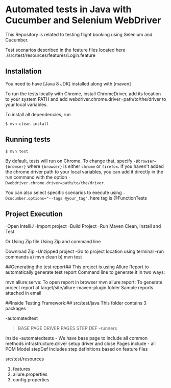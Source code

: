 # Automated tests in Java with Cucumber and Selenium WebDriver #

This Repository is related to testing flight booking using Selenium and Cucumber.

Test scenarios described in the feature files located here ./src/test/resources/features/Login.feature

## Installation ##

You need to have [Java 8 JDK] installed along with [maven]

To run the tests locally with Chrome, install ChromeDriver, add its location to your system PATH and add webdriver.chrome.driver=path/to/the/driver to your local variables.

To install all dependencies, run 

```console
$ mvn clean install
```

## Running tests ##

```console
$ mvn test
```

By default, tests will run on Chrome. To change that, specify `-Dbrowser={browser}` where `{browser}` is either `chrome` or `firefox`. If you haven't added the chrome driver path to your local variables, you can add it directly in the run command with the option `-Dwebdriver.chrome.driver=path/to/the/driver`.

You can also select specific scenarios to execute using `-Dcucumber.options="--tags @your_tag"`. here tag is @FunctionTests

## Project Execution ##
-Open IntelliJ
-Import project
-Build Project
-Run Maven Clean, Install and Test

Or Using Zip file
Using Zip and command line

Download Zip
-Unzipped project
-Go to project location using terminal
-run commands a) mvn clean b) mvn test

##Generating the test report##
This project is using Allure Report to automatically generate test report Command line to generate it in two ways:

mvn allure:serve: To open report in browser
mvn allure:report: To generate project report at target/site/allure-maven-plugin folder
Sample reports attached in email

##Inside Testing Framework:##
src/test/java This folder contains 3 packages

-automatedtest
>BASE PAGE
>DRIVER
>PAGES
>STEP DEF
-runners

Inside -automatedtests - We have base page to include all common methods
infrastructure.driver setup driver and close
Pages include - all POM Model
stepDef Includes step definitions based on feature files

src/test/resources

1. features
2. allure.properties
3. config.properties